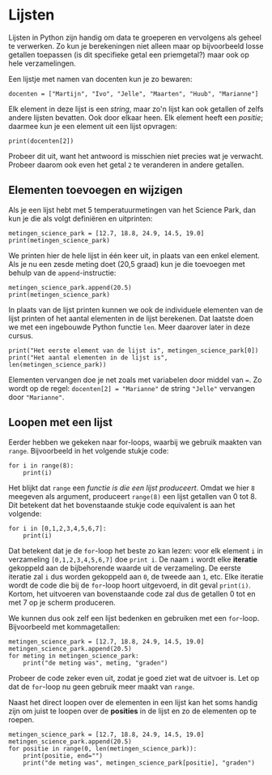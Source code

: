 # Lijsten

Lijsten in Python zijn handig om data te groeperen en vervolgens als geheel te verwerken. Zo kun je berekeningen niet alleen maar op bijvoorbeeld losse getallen toepassen (is dit specifieke getal een priemgetal?) maar ook op hele verzamelingen.

Een lijstje met namen van docenten kun je zo bewaren:

	docenten = ["Martijn", "Ivo", "Jelle", "Maarten", "Huub", "Marianne"]

Elk element in deze lijst is een *string*, maar zo'n lijst kan ook getallen of zelfs andere lijsten bevatten. Ook door elkaar heen. Elk element heeft een *positie*; daarmee kun je een element uit een lijst opvragen:

	print(docenten[2])

Probeer dit uit, want het antwoord is misschien niet precies wat je verwacht. Probeer daarom ook even het getal `2` te veranderen in andere getallen.

## Elementen toevoegen en wijzigen

Als je een lijst hebt met 5 temperatuurmetingen van het Science Park, dan kun je die als volgt definiëren en uitprinten:

	metingen_science_park = [12.7, 18.8, 24.9, 14.5, 19.0]
	print(metingen_science_park)

We printen hier de hele lijst in één keer uit, in plaats van een enkel element. Als je nu een zesde meting doet (20,5 graad) kun je die toevoegen met behulp van de `append`-instructie:

	metingen_science_park.append(20.5)
	print(metingen_science_park)

In plaats van de lijst printen kunnen we ook de individuele elementen van de lijst printen of het aantal elementen in de lijst berekenen. Dat laatste doen we met een ingebouwde Python functie `len`. Meer daarover later in deze cursus.

	print("Het eerste element van de lijst is", metingen_science_park[0])
	print("Het aantal elementen in de lijst is", len(metingen_science_park))

Elementen vervangen doe je net zoals met variabelen door middel van `=`. Zo wordt op de regel: `docenten[2] = "Marianne"` de string `"Jelle"` vervangen door `"Marianne"`.

## Loopen met een lijst

Eerder hebben we gekeken naar for-loops, waarbij we gebruik maakten van `range`. Bijvoorbeeld in het volgende stukje code:

	for i in range(8):
		print(i)

Het blijkt dat `range` een *functie is die een lijst produceert*. Omdat we hier `8` meegeven als argument, produceert `range(8)` een lijst getallen van 0 tot 8. Dit betekent dat het bovenstaande stukje code equivalent is aan het volgende:

	for i in [0,1,2,3,4,5,6,7]:
		print(i)

Dat betekent dat je de `for`-loop het beste zo kan lezen: voor elk element `i` in verzameling `[0,1,2,3,4,5,6,7]` doe `print i`. De naam `i` wordt elke **iteratie** gekoppeld aan de bijbehorende waarde uit de verzameling. De eerste iteratie zal `i` dus worden gekoppeld aan `0`, de tweede aan `1`, etc. Elke iteratie wordt de code die bij de `for`-loop hoort uitgevoerd, in dit geval `print(i)`. Kortom, het uitvoeren van bovenstaande code zal dus de getallen 0 tot en met 7 op je scherm produceren.

We kunnen dus ook zelf een lijst bedenken en gebruiken met een `for`-loop. Bijvoorbeeld met kommagetallen:

	metingen_science_park = [12.7, 18.8, 24.9, 14.5, 19.0]
	metingen_science_park.append(20.5)
	for meting in metingen_science_park:
		print("de meting was", meting, "graden")

Probeer de code zeker even uit, zodat je goed ziet wat de uitvoer is. Let op dat de `for`-loop nu geen gebruik meer maakt van `range`.

Naast het direct loopen over de elementen in een lijst kan het soms handig zijn om juist te loopen over de **posities** in de lijst en zo de elementen op te roepen.

	metingen_science_park = [12.7, 18.8, 24.9, 14.5, 19.0]
	metingen_science_park.append(20.5)
	for positie in range(0, len(metingen_science_park)):
		print(positie, end="")
		print("de meting was", metingen_science_park[positie], "graden")
